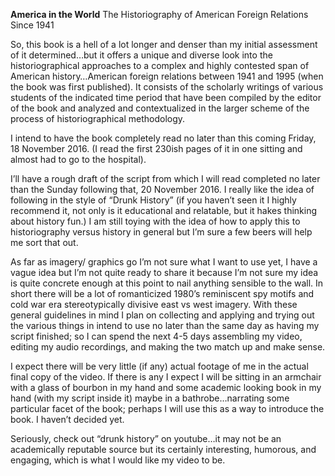 **America in the World** 
The Historiography of American Foreign Relations Since 1941

So, this book is a hell of a lot longer and denser than my initial assessment of it determined…but it offers a unique and diverse look into the historiographical approaches to a complex and highly contested span of American history…American foreign relations between 1941 and 1995 (when the book was first published). It consists of the scholarly writings of various students of the indicated time period that have been compiled by the editor of the book and analyzed and contextualized in the larger scheme of the process of historiographical methodology.

I intend to have the book completely read no later than this coming Friday, 18 November 2016. (I read the first 230ish pages of it in one sitting and almost had to go to the hospital).

I’ll have a rough draft of the script from which I will read completed no later than the Sunday following that, 20 November 2016. I really like the idea of following in the style of “Drunk History” (if you haven’t seen it I highly recommend it, not only is it educational and relatable, but it hakes thinking about history fun.) I am still toying with the idea of how to apply this to historiography versus history in general but I’m sure a few beers will help me sort that out.

As far as imagery/ graphics go I’m not sure what I want to use yet, I have a vague idea but I’m not quite ready to share it because I’m not sure my idea is quite concrete enough at this point to nail anything sensible to the wall. In short there will be a lot of romanticized 1980’s reminiscent spy motifs and cold war era stereotypically divisive east vs west imagery. With these general guidelines in mind I plan on collecting and applying and trying out the various things in intend to use no later than the same day as having my script finished; so I can spend the next 4-5 days assembling my video, editing my audio recordings, and making the two match up and make sense. 

I expect there will be very little (if any) actual footage of me in the actual final copy of the video. If there is any I expect I will be sitting in an armchair with a glass of bourbon in my hand and some academic looking book in my hand (with my script inside it) maybe in a bathrobe…narrating some particular facet of the book; perhaps I will use this as a way to introduce the book. I haven’t decided yet. 

Seriously, check out “drunk history” on youtube…it may not be an academically reputable source but its certainly interesting, humorous, and engaging, which is what I would like my video to be. 
